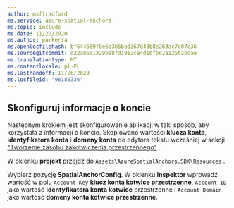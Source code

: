 ```yaml
---
author: msftradford
ms.service: azure-spatial-anchors
ms.topic: include
ms.date: 11/20/2020
ms.author: parkerra
ms.openlocfilehash: bf644689f0e6b3b5bad367d48b8e263ac7c07c36
ms.sourcegitcommit: d22a86a1329be8fd1913ce4d1bfbd2a125b2bcae
ms.translationtype: MT
ms.contentlocale: pl-PL
ms.lasthandoff: 11/26/2020
ms.locfileid: "96185336"
---
```

## <a name="configure-the-account-information"></a>Skonfiguruj informacje o koncie

Następnym krokiem jest skonfigurowanie aplikacji w taki sposób, aby korzystała z informacji o koncie. Skopiowano wartości **klucza konta**, **identyfikatora konta** i **domeny konta** do edytora tekstu wcześniej w sekcji ["Tworzenie zasobu zakotwiczenia przestrzennego"](#create-a-spatial-anchors-resource) .

W okienku **projekt** przejdź do `Assets\AzureSpatialAnchors.SDK\Resources` . 

Wybierz pozycję **SpatialAnchorConfig**. W okienku **Inspektor** wprowadź wartość w polu `Account Key` **klucz konta kotwice przestrzenne**, `Account ID` jako wartość **identyfikatora konta kotwice** przestrzenne i `Account Domain` jako wartość **domeny konta kotwice przestrzenne**.
